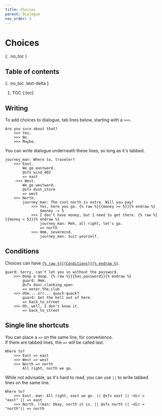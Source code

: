 ```yaml
---
title: Choices
parent: Dialogue
nav_order: 3
---
```


# Choices
{: .no_toc }

## Table of contents
{: .no_toc .text-delta }

1. TOC
{:toc}

## Writing
To add choices to dialogue, tab lines below, starting with a `>>>`.

```
Are you sure about that?
    >>> Yes.
    >>> No.
    >>> Maybe.
```

You can write dialogue underneath these lines, so long as it's tabbed.

```
journey_man: Where to, traveler?
    >>> East.
        We go eastward.
        @sfx wind_002
        => east
    ->>> West.
        We go westward.
        @sfx dust_storm
        => west
    >>> North.
        journey_man: The cost north is extra. Will you pay?
            >>> Yes, here you go. {% raw %}{{money >= 5}}{% endraw %}
                $money -= 5
            >>> I don't have money, but I need to get there. {% raw %}{{money < 5}}{% endraw %}
                journey_man: Meh, all right, let's go.
                => north
            >>> Hmm, nevermind.
                journey_man: Suit yourself.

```

## Conditions
Choices can have [`{% raw %}{{Conditions}}{% endraw %}`](./conditions.md).

```
guard: Sorry, can't let you in without the password.
    >>> Doop a doop. {% raw %}{{has_password}}{% endraw %}
        guard: Hmm.
        @sfx door_clanking_open
        => enter_the_club
    >>> Uhm... err... quack-quack?
        guard: Get the hell out of here.
        => back_to_street
    >>> Oh, well, I don't know it.
        => back_to_street
```

## Single line shortcuts

You can place a `=>` on the same line, for convenience.  
If there are tabbed lines, the `=>` will be called last.

```
Where to?
    >>> East => east
    >>> West => west
    >>> North => north
        All right, north we go.
```

While not advisable, as it's hard to read, you can use `||` to write tabbed lines on the same line.

```
Where to?
    >>> East. man: All right, east we go. || @sfx east || ~dir = "east" || => east
    >>> North. ((man: Okay, north it is. || @sfx north || ~dir = "north"|| => north
```
